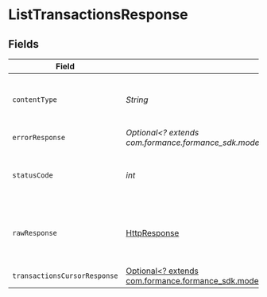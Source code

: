 # ListTransactionsResponse


## Fields

| Field                                                                                                                                       | Type                                                                                                                                        | Required                                                                                                                                    | Description                                                                                                                                 |
| ------------------------------------------------------------------------------------------------------------------------------------------- | ------------------------------------------------------------------------------------------------------------------------------------------- | ------------------------------------------------------------------------------------------------------------------------------------------- | ------------------------------------------------------------------------------------------------------------------------------------------- |
| `contentType`                                                                                                                               | *String*                                                                                                                                    | :heavy_check_mark:                                                                                                                          | HTTP response content type for this operation                                                                                               |
| `errorResponse`                                                                                                                             | *Optional<? extends com.formance.formance_sdk.models.errors.ErrorResponse>*                                                                 | :heavy_minus_sign:                                                                                                                          | Error                                                                                                                                       |
| `statusCode`                                                                                                                                | *int*                                                                                                                                       | :heavy_check_mark:                                                                                                                          | HTTP response status code for this operation                                                                                                |
| `rawResponse`                                                                                                                               | [HttpResponse<InputStream>](https://docs.oracle.com/en/java/javase/11/docs/api/java.net.http/java/net/http/HttpResponse.html)               | :heavy_check_mark:                                                                                                                          | Raw HTTP response; suitable for custom response parsing                                                                                     |
| `transactionsCursorResponse`                                                                                                                | [Optional<? extends com.formance.formance_sdk.models.shared.TransactionsCursorResponse>](../../models/shared/TransactionsCursorResponse.md) | :heavy_minus_sign:                                                                                                                          | OK                                                                                                                                          |